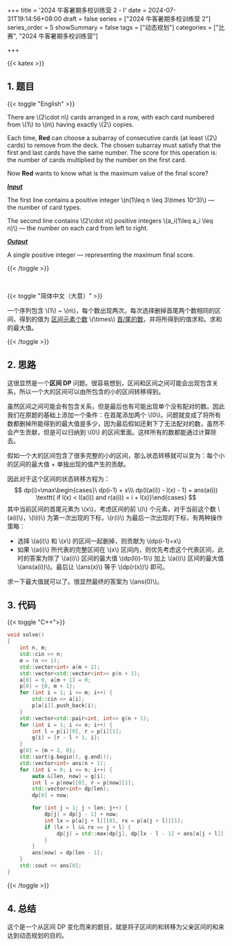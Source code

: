 +++
title = '2024 牛客暑期多校训练营 2 - I'
date = 2024-07-31T19:14:56+08:00
draft = false
series = ["2024 牛客暑期多校训练营 2"]
series_order = 5
showSummary = false
tags = ["动态规划"]
categories = ["比赛", "2024 牛客暑期多校训练营"]

+++

{{< katex >}}

## 1. 题目

{{< toggle "English" >}}

There are \\(2\cdot n\\) cards arranged in a row, with each card numbered from \\(1\\) to \\(n\\) having exactly \\(2\\) copies.

Each time, **Red** can choose a subarray of consecutive cards (at least \\(2\\) cards) to remove from the deck. The chosen subarray must satisfy that the first and last cards have the same number. The score for this operation is: the number of cards multiplied by the number on the first card.

Now **Red** wants to know what is the maximum value of the final score?

***<u>Input</u>***

The first line contains a positive integer \\(n(1\leq n \leq 3\times 10^3)\\) — the number of card types.

The second line contains \\(2\cdot n\\) positive integers \\(a_i(1\leq a_i \leq n)\\) — the number on each card from left to right.

***<u>Output</u>***

A single positive integer — representing the maximum final score.

{{< /toggle  >}}

</br>

{{< toggle "简体中文（大意）" >}}

一个序列包含 \\(1\\) ~ \\(n\\)，每个数出现两次。每次选择删掉首尾两个数相同的区间，得到的值为 <u>区间元素个数</u> \\(\times\\) <u>首/尾的数</u>，并将所得到的值求和。求和的最大值。

{{< /toggle  >}}

## 2. 思路

这很显然是一个**区间 DP** 问题。很容易想到，区间和区间之间可能会出现包含关系，所以一个大的区间可以由所包含的小的区间转移得到。

虽然区间之间可能会有包含关系，但是最后也有可能出现单个没有配对的数。因此我们在原题的基础上添加一个条件：在首尾添加两个 \\(0\\)。问题就变成了将所有数都删掉所能得到的最大值是多少，因为最后假如还剩下了无法配对的数，虽然不会产生贡献，但是可以归纳到 \\(0\\) 的区间里面。这样所有的数都能通过计算除去。

假如一个大的区间包含了很多完整的小的区间，那么状态转移就可以变为：每个小的区间的最大值 + 单独出现的值产生的贡献。

因此对于这个区间的状态转移方程为：
$$
dp(i)=\max\begin{cases}\  dp(i-1) + x\\\ dp(l(a(i)) - l(x) - 1) + ans(a(i)) \texttt{ if l(x) < l(a(i)) and r(a(i)) = i + l(x)}\end{cases}
$$
其中当前区间的首尾元素为 \\(x\\)，考虑区间的前 \\(i\\) 个元素，对于当前这个数 \\(a(i)\\)，\\(l(i)\\) 为第一次出现的下标，\\(r(i)\\) 为最后一次出现的下标，有两种操作策略：

- 选择 \\(a(i)\\) 和 \\(x\\) 的区间一起删掉，则贡献为 \\(dp(i-1)+x\\)
- 如果 \\(a(i)\\) 所代表的完整区间在 \\(x\\) 区间内，则优先考虑这个代表区间，此时的答案为除了 \\(a(i)\\) 区间的最大值 \\(dp(l(i)-1)\\) 加上 \\(a(i)\\) 区间的最大值 \\(ans(a(i))\\)。最后让 \\(ans(x)\\) 等于 \\(dp(r(x))\\) 即可。

求一下最大值就可以了。很显然最终的答案为 \\(ans(0)\\)。

## 3. 代码

{{< toggle "C++">}}

```cpp
void solve()
{
    int n, m;
    std::cin >> n;
    m = (n << 1);
    std::vector<int> a(m + 2);
    std::vector<std::vector<int>> p(n + 1);
    a[0] = 0, a[m + 1] = 0;
    p[0] = {0, m + 1};
    for (int i = 1; i <= m; i++) {
        std::cin >> a[i];
        p[a[i]].push_back(i);
    }
    std::vector<std::pair<int, int>> g(n + 1);
    for (int i = 1; i <= n; i++) {
        int l = p[i][0], r = p[i][1];
        g[i] = {r - l + 1, i};
    }
    g[0] = {m + 2, 0};
    std::sort(g.begin(), g.end());
    std::vector<int> ans(n + 1);
    for (int i = 0; i <= n; i++) {
        auto &[len, now] = g[i];
        int l = p[now][0], r = p[now][1];
        std::vector<int> dp(len);
        dp[0] = now;

        for (int j = 1; j < len; j++) {
            dp[j] = dp[j - 1] + now;
            int lx = p[a[j + l]][0], rx = p[a[j + l]][1];
            if (lx > l && rx == j + l) {
                dp[j] = std::max(dp[j], dp[lx - l - 1] + ans[a[j + l]]);
            }
        }
        ans[now] = dp[len - 1];
    }
    std::cout << ans[0];
}
```

{{< /toggle >}}

## 4. 总结

这个是一个从区间 DP 变化而来的题目，就是将子区间的和转移为父亲区间的和来达到动态规划的目的。
